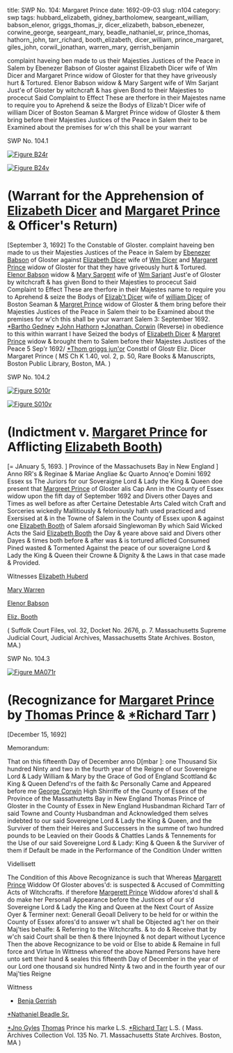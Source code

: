 title: SWP No. 104: Margaret Prince
date: 1692-09-03
slug: n104
category: swp
tags: hubbard_elizabeth, gidney_bartholomew, seargeant_william, babson_elenor, griggs_thomas_jr, dicer_elizabeth, babson_ebenezer, corwine_george, seargeant_mary, beadle_nathaniel_sr, prince_thomas, hathorn_john, tarr_richard, booth_elizabeth, dicer_william, prince_margaret, giles_john, corwil_jonathan, warren_mary, gerrish_benjamin




complaint haveing ben made to us their Majesties Justices of the Peace in Salem by Ebenezer Babson of Gloster against Elizabeth Dicer wife of Wm Dicer and Margaret Prince widow of Gloster for that they have griveously hurt & Tortured. Elenor Babson widow & Mary Sargent wife of Wm Sarjant Just'e of Gloster by witchcraft & has given Bond to their Majesties to procecut Said Complaint to Effect These are therfore in their Majestes name to require you to Aprehend & seize the Bodys of Elizab't Dicer wife of william Dicer of Boston Seaman & Margret Prince widow of Gloster & them bring before their Majesties Justices of the Peace in Salem their to be Examined about the premises for w'ch this shall be your warrant

<div markdown class="doc" id="n104.1">

<div class="doc_id">SWP No. 104.1</div>


<span markdown class="figure">[![Figure B24r](archives/BPL/gifs/B24A.gif)](archives/BPL/LARGE/B24A.jpg)</span>

<span markdown class="figure">[![Figure B24v](archives/BPL/gifs/B24B.gif)](archives/BPL/LARGE/B24B.jpg)</span>

# (Warrant for the Apprehension of [Elizabeth Dicer](/tag/dicer_elizabeth.html) and [Margaret Prince](/tag/prince_margaret.html) & Officer's Return)
[September 3, 1692] To the Constable  of Gloster. 
complaint haveing ben made to us their Majesties Justices of the Peace in Salem by [Ebenezer Babson](/tag/babson_ebenezer.html) of Gloster against [Elizabeth Dicer](/tag/dicer_elizabeth.html) wife of [Wm Dicer](/tag/dicer_william.html) and [Margaret Prince](/tag/prince_margaret.html) widow of Gloster for that they have griveously hurt & Tortured. [Elenor Babson](/tag/babson_elenor.html) widow & [Mary Sargent](/tag/seargeant_mary.html) wife of [Wm Sarjant](/tag/seargeant_william.html) Just'e of Gloster by witchcraft & has given Bond to their Majesties to procecut Said Complaint to Effect These are therfore in their Majestes name to require you to Aprehend & seize the Bodys of [Elizab't Dicer](/tag/dicer_elizabeth.html) wife of [william Dicer](/tag/dicer_william.html) of Boston Seaman & [Margret Prince](/tag/prince_margaret.html) widow of Gloster & them bring before their Majesties Justices of the Peace in Salem their to be Examined about the premises for w'ch this shall be your warrant
Salem  3: September 1692.  [*Bartho Gedney](/tag/gidney_bartholomew.html) [*John Hathorn](/tag/hathorn_john.html) [*Jonathan. Corwin](/tag/corwil_jonathan.html) (Reverse) in obedience to this within warrant I have Seized the bodys of [Elizabeth Dicer](/tag/dicer_elizabeth.html) & [Margret Prince](/tag/prince_margaret.html) widow & brought them to Salem before their Majestes Justices of the Peace 5 Sep'r 1692/ [*Thom griggs jun'or](/tag/griggs_thomas_jr.html) Constbl of Glostr Eliz. Dicer Margaret Prince ( MS Ch K 1.40, vol. 2, p. 50, Rare Books & Manuscripts, Boston Public Library, Boston, MA. )

</div>



<div markdown class="doc" id="n104.2">

<div class="doc_id">SWP No. 104.2</div>


<span markdown class="figure">[![Figure S010r](archives/Suffolk/small/S010A.jpg)](archives/Suffolk/large/S010A.jpg)</span>

<span markdown class="figure">[![Figure S010v](archives/Suffolk/small/S010B.jpg)](archives/Suffolk/large/S010B.jpg)</span>

# (Indictment v. [Margaret Prince](/tag/prince_margaret.html) for Afflicting [Elizabeth Booth](/tag/booth_elizabeth.html))
[= JAnuary 5, 1693. ] Province of the Massachusets Bay in New England ] Anno RR's & Reginae & Mariae Angliae &c Quarto Annoq'e Domini 1692
Essex ss The Juriors for our Soveraigne Lord & Lady the King & Queen doe present that [Margreet Prince](/tag/prince_margaret.html) of Gloster alis Cap Ann in the County of Essex widow upon the fift day of September 1692 and Divers other Dayes and Times as well before as after Certaine Detestable Arts Caled witch Craft and Sorceries wickedly Mallitiously & feloniously hath used practiced and Exersised at & in the Towne of Salem in the County of Essex upon & against one [Elizabeth Booth](/tag/booth_elizabeth.html) of Salem aforsaid Singlewoman By which Said Wicked Acts the Said [Elizabeth Booth](/tag/booth_elizabeth.html) the Day & yeare above said and Divers other Dayes & times both before & after was & is tortured aflicted Consumed Pined wasted & Tormented Against the peace of our soveraigne Lord & Lady the King & Queen their Crowne & Dignity & the Laws in that case made & Provided.

Witnesses [Elizabeth Huberd](/tag/hubbard_elizabeth.html)

[Mary Warren](/tag/warren_mary.html)

[Elenor Babson](/tag/babson_elenor.html)

[Eliz. Booth](/tag/booth_elizabeth.html)

( Suffolk Court Files, vol. 32, Docket No. 2676, p. 7. Massachusetts Supreme Judicial Court, Judicial Archives, Massachusetts State Archives. Boston, MA.)


</div>



<div markdown class="doc" id="n104.3">

<div class="doc_id">SWP No. 104.3</div>


<span markdown class="figure">[![Figure MA071r](archives/MA135/small/MA071r.jpg)](archives/MA135/large/MA071r.jpg)</span>

# (Recognizance for [Margaret Prince](/tag/prince_margaret.html) by [Thomas Prince](/tag/prince_thomas.html) & [*Richard Tarr](/tag/tarr_richard.html) )

[December 15, 1692]

Memorandum: 

That on this fifteenth Day of December anno D[mbar ]: one Thousand Six hundred Ninty and two in the fourth year of the Reigne of our Sovereigne Lord & Lady William & Mary by the Grace of God of England Scottland &c King & Queen Defend'rs of the faith &c Personally Came and Appeared before me [George Corwin](/tag/corwine_george.html) High Shirriffe of the County of Essex of the Province of the Massathutetts Bay in New England Thomas Prince of Gloster in the County of Essex in New England Husbandman Richard Tarr of said Towne and County Husbandman  and Acknowledged them selves indebted to our said Sovereigne Lord & Lady the King & Queen, and the Surviver of them their Heires and Successers in the summe of two hundred pounds to be Leavied on their Goods & Chattles Lands & Tennements for the Use of our said Sovereigne Lord & Lady: King & Queen & the Surviver of them if Default be made in the Performance of the Condition Under written

Videllisett 

The Condition of this Above Recognizance is such that Whereas [Margarett Prince](/tag/prince_margaret.html) Widdow Of Gloster aboves'd: is suspected & Accused of Committing Acts of Witchcrafts. if therefore [Margerett Prince](/tag/prince_margaret.html) Widdow afores'd shall & do make her Personall Appearance before the Justices of our s'd Sovereigne Lord & Lady the King and Queen at the Next Court of Assize Oyer & Terminer next: Generall Geoall Delivery to be held for or within the County of Essex afores'd to answer w't shall be Objected ag't her on their Maj'ties behalfe: & Referring to the Witchcrafts. & to do & Receive that by w'ch said Court shall be then & there Injoyned & not depart without Lycence Then the above Recognizance to be void or Else to abide & Remaine in full force and Virtue In Wittness whereof the above Named Persons have here unto sett their hand & seales this fifteenth Day of December in the year of our Lord one thousand six hundred Ninty & two and in the fourth year of our Maj'ties Reigne

Wittness 

* [Benja Gerrish](/tag/gerrish_benjamin.html)

[*Nathaniel Beadle Sr.](/tag/beadle_nathaniel_sr.html)

[*Jno Gyles](/tag/giles_john.html)
[Thomas](/tag/prince_thomas.html)  Prince his marke L.S.  [*Richard Tarr](/tag/tarr_richard.html) L.S.  ( Mass. Archives Collection Vol. 135 No. 71. Massachusetts State Archives. Boston, MA )

</div>

